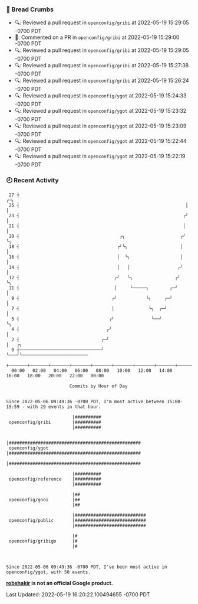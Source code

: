 ### 🍞 Bread Crumbs

 * 🔍: Reviewed a pull request in  `openconfig/gribi` at 2022-05-19 15:29:05 -0700 PDT
 * 💬: Commented on a PR in  `openconfig/gribi` at 2022-05-19 15:29:00 -0700 PDT
 * 🔍: Reviewed a pull request in  `openconfig/gribi` at 2022-05-19 15:29:05 -0700 PDT
 * 🔍: Reviewed a pull request in  `openconfig/gribi` at 2022-05-19 15:27:38 -0700 PDT
 * 🔍: Reviewed a pull request in  `openconfig/gribi` at 2022-05-19 15:26:24 -0700 PDT
 * 🔍: Reviewed a pull request in  `openconfig/ygot` at 2022-05-19 15:24:33 -0700 PDT
 * 🔍: Reviewed a pull request in  `openconfig/ygot` at 2022-05-19 15:23:32 -0700 PDT
 * 🔍: Reviewed a pull request in  `openconfig/ygot` at 2022-05-19 15:23:09 -0700 PDT
 * 🔍: Reviewed a pull request in  `openconfig/ygot` at 2022-05-19 15:22:44 -0700 PDT
 * 🔍: Reviewed a pull request in  `openconfig/ygot` at 2022-05-19 15:22:19 -0700 PDT

### 🕘 Recent Activity
```
 27 ┼                                                               ╭─╮
 25 ┤                                                               │ │
 23 ┤                                                              ╭╯ │
 21 ┤                                                              │  │
 20 ┤                                      ╭╮                     ╭╯  ╰╮
 18 ┤                                     ╭╯╰╮                    │    │
 16 ┤                                     │  ╰╮                   │    │
 14 ┤                                     │   │                  ╭╯    │
 12 ┤                                    ╭╯   ╰╮                ╭╯     ╰╮
 11 ┤                                    │     ╰─────╮        ╭─╯       │
  9 ┤                                   ╭╯           ╰╮     ╭─╯         │
  7 ┤                                   │             ╰╮  ╭─╯           │
  5 ┤                                  ╭╯              ╰──╯             ╰╮
  4 ┤                                 ╭╯                                 │
  2 ┤                               ╭─╯                                  │   ╭╮
  0 ┼───────────────────────────────╯                                    ╰───╯╰─────────────────────────
    +───────+───────+───────+───────+───────+───────+───────+───────+───────+───────+───────+───────+────
  00:00   02:00   04:00   06:00   08:00   10:00   12:00   14:00   16:00   18:00   20:00   22:00   00:00   

						Commits by Hour of Day


Since 2022-05-06 09:49:36 -0700 PDT, I'm most active between 15:00-15:59 - with 29 events in that hour.

```



```
                         |##########
 openconfig/gribi        |##########
                         |##########

                         |##################################################
 openconfig/ygot         |##################################################
                         |##################################################

                         |##########
 openconfig/reference    |##########
                         |##########

                         |##
 openconfig/gnoi         |##
                         |##

                         |###########################
 openconfig/public       |###########################
                         |###########################

                         |#
 openconfig/gribigo      |#
                         |#



Since 2022-05-06 09:49:36 -0700 PDT, I've been most active in openconfig/ygot, with 50 events.

```
**[robshakir](mailto:robjs@google.com) is not an official Google product.**  


Last Updated: 2022-05-19 16:20:22.100494655 -0700 PDT
